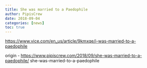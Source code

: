 ```yaml
---
title: She was married to a Paedophile
author: PipisCrew
date: 2018-09-04
categories: [news]
toc: true
---
```


https://www.vice.com/en_us/article/9kmxqe/i-was-married-to-a-paedophile

origin - https://www.pipiscrew.com/2018/09/she-was-married-to-a-paedophile/ she-was-married-to-a-paedophile